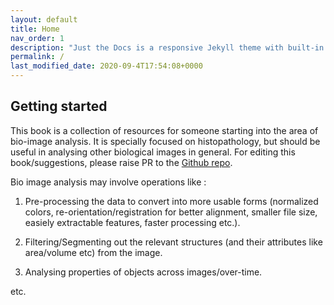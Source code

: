 ```yaml
---
layout: default
title: Home
nav_order: 1
description: "Just the Docs is a responsive Jekyll theme with built-in search that is easily customizable and hosted on GitHub Pages."
permalink: /
last_modified_date: 2020-09-4T17:54:08+0000
---
```


## Getting started

This book is a collection of resources for someone starting into the area of bio-image analysis. It is specially focused on histopathology, but should be useful in analysing other biological images in general. For editing this book/suggestions, please raise PR to the [Github repo](https://github.com/Amit-Tomar/bioimage-analysis/tree/master/index.md). 

Bio image analysis may involve operations like : 

1. Pre-processing the data to convert into more usable forms (normalized colors, re-orientation/registration for better alignment, smaller file size, easiely extractable features, faster processing etc.).

2. Filtering/Segmenting out the relevant structures (and their attributes like area/volume etc) from the image.

3. Analysing properties of objects across images/over-time.

etc.
